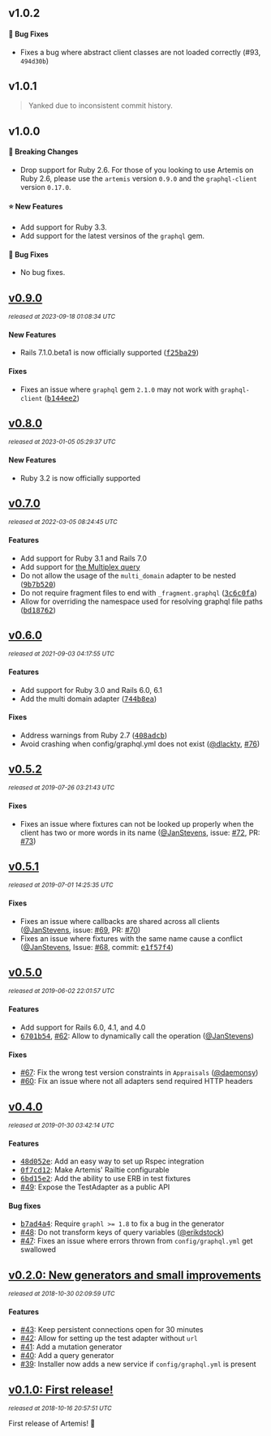 ## v1.0.2

#### 🐞 Bug Fixes

- Fixes a bug where abstract client classes are not loaded correctly (#93, `494d30b`)

## v1.0.1

> Yanked due to inconsistent commit history.

## v1.0.0

#### 🚨 Breaking Changes

- Drop support for Ruby 2.6. For those of you looking to use Artemis on Ruby 2.6, please use the `artemis` version
  `0.9.0` and the `graphql-client` version `0.17.0`.

#### ⭐️ New Features

- Add support for Ruby 3.3.
- Add support for the latest versinos of the `graphql` gem.

#### 🐞 Bug Fixes

- No bug fixes.

## [v0.9.0](https://github.com/yuki24/artemis/tree/v0.9.0)

_<sup>released at 2023-09-18 01:08:34 UTC</sup>_

#### New Features

- Rails 7.1.0.beta1 is now officially supported ([<tt>f25ba29</tt>](https://github.com/yuki24/artemis/commit/f25ba296f15b26ffba7e4ec0f5b4cbeb061c97a1))

#### Fixes

- Fixes an issue where `graphql` gem `2.1.0` may not work with `graphql-client` ([<tt>b144ee2</tt>](https://github.com/yuki24/artemis/commit/b144ee2fbca2c23b4aaed8236f6fc07f65d8239d))

## [v0.8.0](https://github.com/yuki24/artemis/tree/v0.8.0)

_<sup>released at 2023-01-05 05:29:37 UTC</sup>_

#### New Features

- Ruby 3.2 is now officially supported

## [v0.7.0](https://github.com/yuki24/artemis/tree/v0.7.0)

_<sup>released at 2022-03-05 08:24:45 UTC</sup>_

#### Features

- Add support for Ruby 3.1 and Rails 7.0
- Add support for [the Multiplex query](https://graphql-ruby.org/queries/multiplex.html)
- Do not allow the usage of the `multi_domain` adapter to be nested ([<tt>9b7b520</tt>](https://github.com/yuki24/artemis/commit/9b7b5202c9fbe424d4ca22f05dc9c9759b5202c3))
- Do not require fragment files to end with `_fragment.graphql` ([<tt>3c6c0fa</tt>](https://github.com/yuki24/artemis/commit/3c6c0fa))
- Allow for overriding the namespace used for resolving graphql file paths ([<tt>bd18762</tt>](https://github.com/yuki24/artemis/commit/bd18762))

## [v0.6.0](https://github.com/yuki24/artemis/tree/v0.6.0)

_<sup>released at 2021-09-03 04:17:55 UTC</sup>_

#### Features

- Add support for Ruby 3.0 and Rails 6.0, 6.1
- Add the multi domain adapter ([<tt>744b8ea</tt>](https://github.com/yuki24/artemis/commit/744b8ea35795b4e6cc4fdc1ebb63dd9a4e9819f0))

#### Fixes

- Address warnings from Ruby 2.7 ([<tt>408adcb</tt>](https://github.com/yuki24/artemis/commit/408adcb3f39912f7afb7b3690a52f1d593662b7b))
- Avoid crashing when config/graphql.yml does not exist ([@dlackty](https://github.com/dlackty), [#76](https://github.com/yuki24/artemis/pull/76))

## [v0.5.2](https://github.com/yuki24/artemis/tree/v0.5.2)

_<sup>released at 2019-07-26 03:21:43 UTC</sup>_

#### Fixes

- Fixes an issue where fixtures can not be looked up properly when the client has two or more words in its name ([@JanStevens](https://github.com/JanStevens), issue: [#72](https://github.com/yuki24/artemis/issues/72), PR: [#73](https://github.com/yuki24/artemis/pull/73))

## [v0.5.1](https://github.com/yuki24/artemis/tree/v0.5.1)

_<sup>released at 2019-07-01 14:25:35 UTC</sup>_

#### Fixes

- Fixes an issue where callbacks are shared across all clients ([@JanStevens](https://github.com/JanStevens), issue: [#69](https://github.com/yuki24/artemis/issues/69), PR: [#70](https://github.com/yuki24/artemis/pull/70))
- Fixes an issue where fixtures with the same name cause a conflict ([@JanStevens](https://github.com/JanStevens), Issue: [#68](https://github.com/yuki24/artemis/issues/68), commit: [<tt>e1f57f4</tt>](https://github.com/yuki24/artemis/commit/e1f57f49ebb032553d7a6f70e48422fc9825c119))

## [v0.5.0](https://github.com/yuki24/artemis/tree/v0.5.0)

_<sup>released at 2019-06-02 22:01:57 UTC</sup>_

#### Features

- Add support for Rails 6.0, 4.1, and 4.0
- [<tt>6701b54</tt>](https://github.com/yuki24/artemis/commit/6701b546a143c22109c7ab30018acf96d67067d1), [#62](https://github.com/yuki24/artemis/issues/62): Allow to dynamically call the operation ([@JanStevens](https://github.com/JanStevens))

#### Fixes

- [#67](https://github.com/yuki24/artemis/pull/67): Fix the wrong test version constraints in `Appraisals` ([@daemonsy](https://github.com/daemonsy))
- [#60](https://github.com/yuki24/artemis/pull/60): Fix an issue where not all adapters send required HTTP headers

## [v0.4.0](https://github.com/yuki24/artemis/tree/v0.4.0)

_<sup>released at 2019-01-30 03:42:14 UTC</sup>_

#### Features

- [<tt>48d052e</tt>](https://github.com/yuki24/artemis/commit/48d052e9819703f1cefa95fbdb431bd03928f4ed): Add an easy way to set up Rspec integration
- [<tt>0f7cd12</tt>](https://github.com/yuki24/artemis/commit/0f7cd120594a0dd2a4af2b2e5cf990891dd8de16): Make Artemis' Railtie configurable
- [<tt>6bd15e2</tt>](https://github.com/yuki24/artemis/commit/6bd15e20779e5a6f898e1aacf8237c94c8c46aba): Add the ability to use ERB in test fixtures
- [#49](https://github.com/yuki24/artemis/pull/49): Expose the TestAdapter as a public API

#### Bug fixes

- [<tt>b7ad4a4</tt>](https://github.com/yuki24/artemis/commit/b7ad4a481a43cadd9193076c0e44938e05e6d44b): Require `graphl >= 1.8` to fix a bug in the generator
- [#48](https://github.com/yuki24/artemis/pull/48): Do not transform keys of query variables ([@erikdstock](https://github.com/erikdstock))
- [#47](https://github.com/yuki24/artemis/pull/47): Fixes an issue where errors thrown from `config/graphql.yml` get swallowed

## [v0.2.0: New generators and small improvements](https://github.com/yuki24/artemis/tree/v0.2.0)

_<sup>released at 2018-10-30 02:09:59 UTC</sup>_

#### Features

- [#43](https://github.com/yuki24/artemis/pull/43): Keep persistent connections open for 30 minutes
- [#42](https://github.com/yuki24/artemis/pull/42): Allow for setting up the test adapter without `url`
- [#41](https://github.com/yuki24/artemis/pull/41): Add a mutation generator
- [#40](https://github.com/yuki24/artemis/pull/40): Add a query generator
- [#39](https://github.com/yuki24/artemis/pull/39): Installer now adds a new service if `config/graphql.yml` is present

## [v0.1.0: First release!](https://github.com/yuki24/artemis/tree/v0.1.0)

_<sup>released at 2018-10-16 20:57:51 UTC</sup>_

First release of Artemis! 🎉

